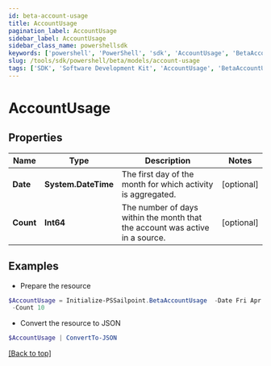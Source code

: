 ```yaml
---
id: beta-account-usage
title: AccountUsage
pagination_label: AccountUsage
sidebar_label: AccountUsage
sidebar_class_name: powershellsdk
keywords: ['powershell', 'PowerShell', 'sdk', 'AccountUsage', 'BetaAccountUsage'] 
slug: /tools/sdk/powershell/beta/models/account-usage
tags: ['SDK', 'Software Development Kit', 'AccountUsage', 'BetaAccountUsage']
---
```



# AccountUsage

## Properties

Name | Type | Description | Notes
------------ | ------------- | ------------- | -------------
**Date** | **System.DateTime** | The first day of the month for which activity is aggregated. | [optional] 
**Count** | **Int64** | The number of days within the month that the account was active in a source. | [optional] 

## Examples

- Prepare the resource
```powershell
$AccountUsage = Initialize-PSSailpoint.BetaAccountUsage  -Date Fri Apr 21 00:00:00 UTC 2023 `
 -Count 10
```

- Convert the resource to JSON
```powershell
$AccountUsage | ConvertTo-JSON
```


[[Back to top]](#) 

